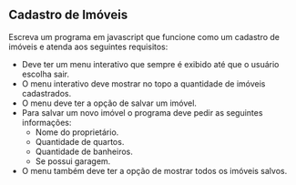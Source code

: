 ## Cadastro de Imóveis

Escreva um programa em javascript que funcione como um cadastro de imóveis e atenda aos seguintes requisitos:

- Deve ter um menu interativo que sempre é exibido até que o usuário escolha sair.
- O menu interativo deve mostrar no topo a quantidade de imóveis cadastrados.
- O menu deve ter a opção de salvar um imóvel.
- Para salvar um novo imóvel o programa deve pedir as seguintes informações:
    - Nome do proprietário.
    - Quantidade de quartos.
    - Quantidade de banheiros.
    - Se possui garagem.
- O menu também deve ter a opção de mostrar todos os imóveis salvos.    